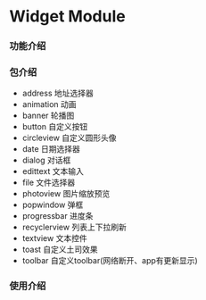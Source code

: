 # Widget Module

### 功能介绍

### 包介绍
- address       地址选择器
- animation     动画
- banner        轮播图
- button        自定义按钮
- circleview    自定义圆形头像
- date          日期选择器
- dialog        对话框
- edittext      文本输入
- file          文件选择器
- photoview     图片缩放预览
- popwindow     弹框
- progressbar   进度条
- recyclerview  列表上下拉刷新
- textview      文本控件
- toast         自定义土司效果
- toolbar       自定义toolbar(网络断开、app有更新显示)

### 使用介绍